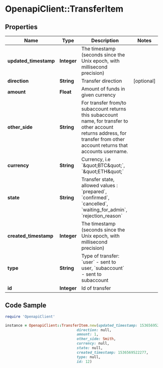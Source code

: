 # OpenapiClient::TransferItem

## Properties

Name | Type | Description | Notes
------------ | ------------- | ------------- | -------------
**updated_timestamp** | **Integer** | The timestamp (seconds since the Unix epoch, with millisecond precision) | 
**direction** | **String** | Transfer direction | [optional] 
**amount** | **Float** | Amount of funds in given currency | 
**other_side** | **String** | For transfer from/to subaccount returns this subaccount name, for transfer to other account returns address, for transfer from other account returns that accounts username. | 
**currency** | **String** | Currency, i.e &#x60;\&quot;BTC\&quot;&#x60;, &#x60;\&quot;ETH\&quot;&#x60; | 
**state** | **String** | Transfer state, allowed values : &#x60;prepared&#x60;, &#x60;confirmed&#x60;, &#x60;cancelled&#x60;, &#x60;waiting_for_admin&#x60;, &#x60;rejection_reason&#x60; | 
**created_timestamp** | **Integer** | The timestamp (seconds since the Unix epoch, with millisecond precision) | 
**type** | **String** | Type of transfer: &#x60;user&#x60; - sent to user, &#x60;subaccount&#x60; - sent to subaccount | 
**id** | **Integer** | Id of transfer | 

## Code Sample

```ruby
require 'OpenapiClient'

instance = OpenapiClient::TransferItem.new(updated_timestamp: 1536569522277,
                                 direction: null,
                                 amount: 1,
                                 other_side: Smith,
                                 currency: null,
                                 state: null,
                                 created_timestamp: 1536569522277,
                                 type: null,
                                 id: 12)
```


